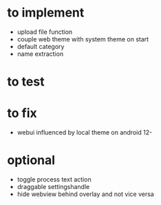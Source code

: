 # to implement
- upload file function
- couple web theme with system theme on start
- default category
- name extraction

# to test

# to fix
- webui influenced by local theme on android 12-

# optional
- toggle process text action
- draggable settingshandle
- hide webview behind overlay and not vice versa